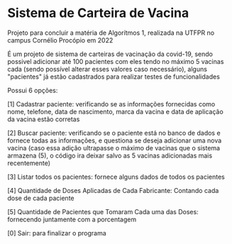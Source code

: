 # Sistema de Carteira de Vacina
Projeto para concluir a matéria de Algorítmos 1, realizada na UTFPR no campus Cornélio Procópio em 2022

É um projeto de sistema de carteiras de vacinação da covid-19, sendo possivel adicionar até 100 pacientes com eles tendo no máximo 5 vacinas cada
(sendo possível alterar esses valores caso necessário), alguns "pacientes" já estão cadastrados para realizar testes de funcionalidades

Possui 6 opções:

[1] Cadastrar paciente: verificando se as informações fornecidas como nome, telefone, data de nascimento, marca da vacina e data de aplicação da vacina estão corretas

[2] Buscar paciente: verificando se o paciente está no banco de dados e fornece todas as informações, e questiona se deseja adicionar uma nova vacina
(caso essa adição ultrapasse o máximo de vacinas que o sistema armazena (5), o código ira deixar salvo as 5 vacinas adicionadas mais recentemente)

[3] Listar todos os pacientes: fornece alguns dados de todos os pacientes

[4] Quantidade de Doses Aplicadas de Cada Fabricante: Contando cada dose de cada paciente

[5] Quantidade de Pacientes que Tomaram Cada uma das Doses: fornecendo juntamente com a porcentagem

[0] Sair: para finalizar o programa
